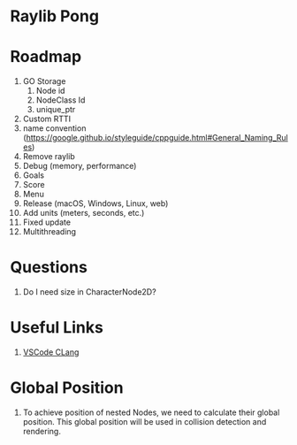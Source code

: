 # Raylib Pong

# Roadmap

1. GO Storage
    1. Node id
    1. NodeClass Id
    1. unique_ptr
1. Custom RTTI
1. name convention (https://google.github.io/styleguide/cppguide.html#General_Naming_Rules)
1. Remove raylib
1. Debug (memory, performance)
1. Goals
1. Score
1. Menu
1. Release (macOS, Windows, Linux, web)
1. Add units (meters, seconds, etc.)
1. Fixed update
1. Multithreading

# Questions

1. Do I need size in CharacterNode2D?

# Useful Links

1. [VSCode CLang](https://code.visualstudio.com/docs/cpp/config-clang-mac)



# Global Position

1. To achieve position of nested Nodes, we need to calculate their global position.
This global position will be used in collision detection and rendering.